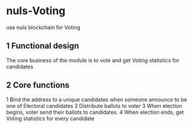 # nuls-Voting
use nuls blockchain for  Voting

## 1 Functional design
The core business of the module is to vote and get Voting statistics for candidates

## 2 Core functions
 1 Bind the address to a unique candidates when someone announce to be one of Electoral candidates
 2 Distribute ballots to voter
 3 When election begins, voter send their ballots to candidates.
 4 When election ends, get Voting statistics for every candidate

